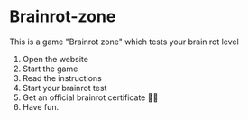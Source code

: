 # Brainrot-zone
This is a game "Brainrot zone" which tests your brain rot level

1. Open the website
2. Start the game
3. Read the instructions
4. Start your brainrot test
5. Get an official brainrot certificate 🤯🤣
6. Have fun.
